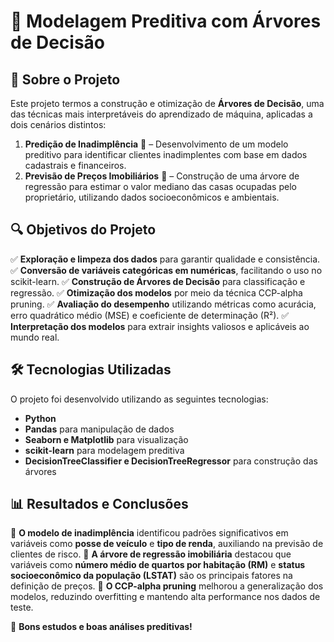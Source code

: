# 🌳 Modelagem Preditiva com Árvores de Decisão

## 📖 Sobre o Projeto
Este projeto termos a construção e otimização de **Árvores de Decisão**, uma das técnicas mais interpretáveis do aprendizado de máquina, aplicadas a dois cenários distintos:

1. **Predição de Inadimplência** 🚀 – Desenvolvimento de um modelo preditivo para identificar clientes inadimplentes com base em dados cadastrais e financeiros.
2. **Previsão de Preços Imobiliários** 🏡 – Construção de uma árvore de regressão para estimar o valor mediano das casas ocupadas pelo proprietário, utilizando dados socioeconômicos e ambientais.

## 🔍 Objetivos do Projeto
✅ **Exploração e limpeza dos dados** para garantir qualidade e consistência.
✅ **Conversão de variáveis categóricas em numéricas**, facilitando o uso no scikit-learn.
✅ **Construção de Árvores de Decisão** para classificação e regressão.
✅ **Otimização dos modelos** por meio da técnica CCP-alpha pruning.
✅ **Avaliação do desempenho** utilizando métricas como acurácia, erro quadrático médio (MSE) e coeficiente de determinação (R²).
✅ **Interpretação dos modelos** para extrair insights valiosos e aplicáveis ao mundo real.

## 🛠️ Tecnologias Utilizadas
O projeto foi desenvolvido utilizando as seguintes tecnologias:
- **Python** 
- **Pandas** para manipulação de dados
- **Seaborn e Matplotlib** para visualização
- **scikit-learn** para modelagem preditiva
- **DecisionTreeClassifier e DecisionTreeRegressor** para construção das árvores

## 📊 Resultados e Conclusões
🔹 **O modelo de inadimplência** identificou padrões significativos em variáveis como **posse de veículo** e **tipo de renda**, auxiliando na previsão de clientes de risco.
🔹 **A árvore de regressão imobiliária** destacou que variáveis como **número médio de quartos por habitação (RM)** e **status socioeconômico da população (LSTAT)** são os principais fatores na definição de preços.
🔹 **O CCP-alpha pruning** melhorou a generalização dos modelos, reduzindo overfitting e mantendo alta performance nos dados de teste.

🚀 **Bons estudos e boas análises preditivas!**

